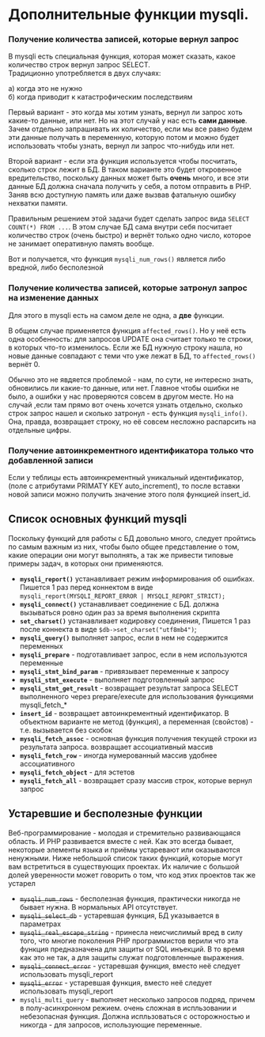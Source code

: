 # Дополнительные функции mysqli.

### Получение количества записей, которые вернул запрос

В mysqli есть специальная функция, которая может сказать, какое количество строк вернул запрос SELECT.   
Традиционно употребляется в двух случаях:

а) когда это не нужно    
б) когда приводит к катастрофическим последствиям

Первый вариант - это когда мы хотим узнать, вернул ли запрос хоть какие-то данные, или нет. Но на этот случай у нас есть **сами данные**. Зачем отдельно запрашивать их количество, если мы все равно будем эти данные получать в переменную, которую потом и можно будет использовать чтобы узнать, вернул ли запрос что-нибудь или нет.

Второй вариант - если эта функция используется чтобы посчитать, сколько строк лежит в БД. В таком варианте это будет откровенное вредительство, поскольку данных может быть **очень** много, и все эти данные БД должна сначала получить у себя, а потом отправить в РНР. Заняв всю доступную память или даже вызвав фатальную ошибку нехватки памяти.  

Правильным решением этой задачи будет сделать запрос вида `SELECT COUNT(*) FROM ...`. В этом случае БД сама внутри себя посчитает количество строк (очень быстро) и вернёт только одно число, которое не занимает оперативную память вообще. 

Вот и получается, что функция `mysqli_num_rows()` является либо вредной, либо бесполезной

### Получение количества записей, которые затронул запрос на изменение данных

Для этого в mysqli есть на самом деле не одна, а **две** функции. 

В общем случае применяется функция `affected_rows()`. Но у неё есть одна особенность: для запросов UPDATE она считает только те строки, в которых что-то изменилось. Если же БД нужную строку нашла, но новые данные совпадают с теми что уже лежат в БД, то `affected_rows()` вернёт 0.

Обычно это не явдяется проблемой - нам, по сути, не интересно знать, обновились ли какие-то данные, или нет. Главное чтобы ошибки не было, а ошибки у нас проверяются совсем в другом месте. Но на случай ,если там прямо вот очень хочется узнать отдельно, сколько строк запрос нашел и сколько затронул - есть функция `mysqli_info()`. Она, правда, возвращает строку, но её совсем несложно распарсить на отдельные цифры.

### Получение автоинкрементного идентификатора только что добавленной записи

Если у теблицы есть автоинкрементный уникальный идентификатор, (поле с атрибутами PRIMATY KEY auto_increment), то после вставки новой записи можно получить значение этого поля функцией insert_id.

## Список основных функций mysqli

Поскольку функций для работы с БД довольно много, следует пройтись по самым важным из них, чтобы было общее представление о том, какие операции они могут выполнять, а так же привести типовые примеры задач, в которых они применяются. 


- **`mysqli_report()`** устанавливает режим информирования об ошибках. Пишется 1 раз перед коннектом в виде `mysqli_report(MYSQLI_REPORT_ERROR | MYSQLI_REPORT_STRICT);`
- **`mysqli_connect()`** устанавливает соединение с БД. должна вызываться ровно один раз за время выполнения скрипта
- **`set_charset()`**  устанавливает кодировку соединения, Пишется 1 раз после коннекта в виде `$db->set_charset("utf8mb4")`;
- **`mysqli_query()`** выполняет запрос, если в нем не содержится переменных
- **`mysqli_prepare`** - подготавливает запрос, если в нем используются переменные
- **`mysqli_stmt_bind_param`** - привязывает переменные к запросу
- **`mysqli_stmt_execute`** - выполняет подготовленный запрос
- **`mysqli_stmt_get_result`** - возвращает результат запроса SELECT выполненного через prepare/execute  для использования функциями mysqli_fetch_*
- **`insert_id`** - возвращает автоинкрементный идентификатор. В объектном варианте не метод (функция), а переменная (свойстов) - т.е. вызывается без скобок
- **`mysqli_fetch_assoc`** - основная функция получения текущей строки из результата запроса. возвращает ассоциативный массив
- **`mysqli_fetch_row`** - иногда нумерованный массив удобнее ассоциативного
- **`mysqli_fetch_object`** - для эстетов
- **`mysqli_fetch_all`** - возвращает сразу массив строк, которые вернул запрос


## Устаревшие и бесполезные функции

Веб-программирование - молодая и стремительно развивающаяся область. И РНР развивается вместе с ней. Как это всегда бывает, некоторые элементы языка и приёмы устаревают или оказываются ненужными. Ниже небольшой список таких функций, которые могут вам встретиться в существующих проектах. Их наличие с большой долей уверенности может говорить о том, что код этих проектов так же устарел

- ~~`mysqli_num_rows`~~ - бесполезная функция, практически никогда не бывает нужна. В нормальных API отсутствует.
- ~~`mysqli_select_db`~~ - устаревшая функция, БД указывается в параметрах 
- ~~`mysqli_real_escape_string`~~ - принесла неисчислимый вред в силу того, что многие поколения РНР программистов верили что эта функция предназначена для защиты от SQL инъекций. В то время как это не так, а для защиты служат подготовленные выражения.
- ~~`mysqli_connect_error`~~ - устаревшая функция, вместо неё следует использовать mysqli_report
- ~~`mysqli_error`~~ - устаревшая функция, вместо неё следует использовать mysqli_report
- `mysqli_multi_query` - выполняет несколько запросов подряд, причем в полу-асинхронном режием. очень сложная в испльзовании и небезопасная функция. Должна испльзоваться с осторожностью и никогда - для запросов, использующие переменные.

